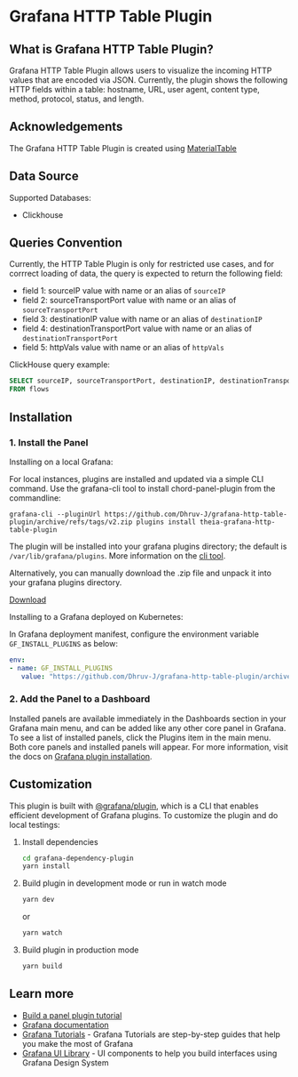 # Grafana HTTP Table Plugin

## What is Grafana HTTP Table Plugin?

Grafana HTTP Table Plugin allows users to visualize the incoming HTTP values
that are encoded via JSON. Currently, the plugin shows the following HTTP
fields within a table: hostname, URL, user agent, content type, method,
protocol, status, and length.

## Acknowledgements

The Grafana HTTP Table Plugin is created using [MaterialTable](https://material-table.com/#/)

## Data Source

Supported Databases:

- Clickhouse

## Queries Convention

Currently, the HTTP Table Plugin is only for restricted use cases, and for
corrrect loading of data, the query is expected to return the following field:

- field 1: sourceIP value with name or an alias of `sourceIP`
- field 2: sourceTransportPort value with name or an alias of `sourceTransportPort`
- field 3: destinationIP value with name or an alias of `destinationIP`
- field 4: destinationTransportPort value with name or an alias of `destinationTransportPort`
- field 5: httpVals value with name or an alias of `httpVals`

ClickHouse query example:

```sql
SELECT sourceIP, sourceTransportPort, destinationIP, destinationTransportPort, httpVals
FROM flows
```

## Installation

### 1. Install the Panel

Installing on a local Grafana:

For local instances, plugins are installed and updated via a simple CLI command.
Use the grafana-cli tool to install chord-panel-plugin from the commandline:

```shell
grafana-cli --pluginUrl https://github.com/Dhruv-J/grafana-http-table-plugin/archive/refs/tags/v2.zip plugins install theia-grafana-http-table-plugin
```

The plugin will be installed into your grafana plugins directory; the default is
`/var/lib/grafana/plugins`. More information on the [cli tool](https://grafana.com/docs/grafana/latest/administration/cli/#plugins-commands).

Alternatively, you can manually download the .zip file and unpack it into your grafana
plugins directory.

[Download](https://github.com/Dhruv-J/grafana-http-table-plugin/archive/refs/tags/v2.zip)

Installing to a Grafana deployed on Kubernetes:

In Grafana deployment manifest, configure the environment variable `GF_INSTALL_PLUGINS`
as below:

```yaml
env:
- name: GF_INSTALL_PLUGINS
   value: "https://github.com/Dhruv-J/grafana-http-table-plugin/archive/refs/tags/v2.zip;theia-grafana-http-table-plugin"
```

### 2. Add the Panel to a Dashboard

Installed panels are available immediately in the Dashboards section in your Grafana
main menu, and can be added like any other core panel in Grafana. To see a list of
installed panels, click the Plugins item in the main menu. Both core panels and
installed panels will appear. For more information, visit the docs on [Grafana plugin installation](https://grafana.com/docs/grafana/latest/plugins/installation/).

## Customization

This plugin is built with [@grafana/plugin](https://grafana.com/developers/plugin-tools/),
which is a CLI that enables efficient development of Grafana plugins. To customize
the plugin and do local testings:

1. Install dependencies

   ```bash
   cd grafana-dependency-plugin
   yarn install
   ```

2. Build plugin in development mode or run in watch mode

   ```bash
   yarn dev
   ```

   or

   ```bash
   yarn watch
   ```

3. Build plugin in production mode

   ```bash
   yarn build
   ```

## Learn more

- [Build a panel plugin tutorial](https://grafana.com/tutorials/build-a-panel-plugin)
- [Grafana documentation](https://grafana.com/docs/)
- [Grafana Tutorials](https://grafana.com/tutorials/) - Grafana Tutorials are step-by-step
guides that help you make the most of Grafana
- [Grafana UI Library](https://developers.grafana.com/ui) - UI components to help you build interfaces using Grafana Design System
